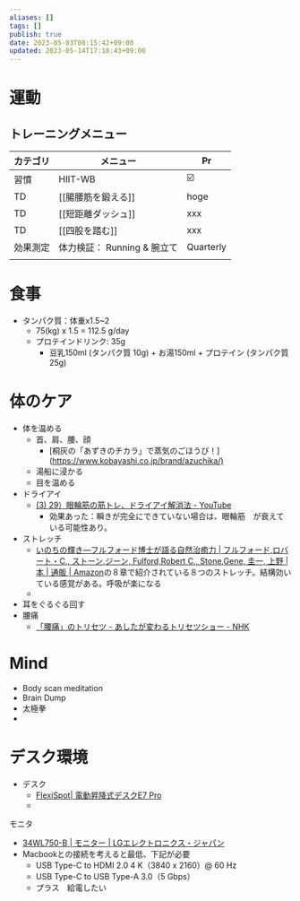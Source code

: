 ```yaml
---
aliases: []
tags: []
publish: true
date: 2023-05-03T08:15:42+09:00
updated: 2023-05-14T17:18:43+09:00
---
```



# 運動
## トレーニングメニュー
| カテゴリ | メニュー                    | Pr   |
| -------- | --------------------------- | ---- |
| 習慣     | HIIT-WB                     | ☑️   |
| TD       | [[腸腰筋を鍛える]]          | hoge |
| TD       | [[短距離ダッシュ]]          | xxx  |
| TD       | [[四股を踏む]]              | xxx  |
| 効果測定 | 体力検証： Running & 腕立て | Quarterly     |
|          |                             |      |

# 食事
- タンパク質：体重x1.5~2
	- 75(kg) x 1.5 = 112.5 g/day
	- プロテインドリンク:  35g
		- 豆乳150ml (タンパク質 10g) + お湯150ml + プロテイン (タンパク質25g)

# 体のケア
- 体を温める      
	- 首、肩、腰、顔
		- [桐灰の「あずきのチカラ」で蒸気のごほうび！](<https://www.kobayashi.co.jp/brand/azuchika/)>
	- 湯船に浸かる
	- 目を温める
- ドライアイ
	- [\(3\) 29）眼輪筋の筋トレ、ドライアイ解消法 \- YouTube](https://www.youtube.com/watch?v=zVrobK-bVoQ&list=PL8dvB_eGH_NLoEUFRHnjRFP6FODam6qfC&index=52&t=319s&ab_channel=hideoishikawa)
		- 効果あった：瞬きが完全にできていない場合は、眼輪筋　が衰えている可能性あり。
- ストレッチ
	- [いのちの輝き―フルフォード博士が語る自然治癒力 \| フルフォード,ロバート・C\., ストーン,ジーン, Fulford,Robert C\., Stone,Gene, 圭一, 上野 \|本 \| 通販 \| Amazon](https://www.amazon.co.jp/%E3%81%84%E3%81%AE%E3%81%A1%E3%81%AE%E8%BC%9D%E3%81%8D%E2%80%95%E3%83%de95%E3%83%AB%E3%83%95%E3%82%A9%E3%83%BC%E3%83%89%E5%8D%9A%E5%A3%AB%E3%81%8C%E8%AA%9E%E3%82%8B%E8%87%AA%E7%84%B6%E6%B2%BB%E7%99%92%E5%8A%9B-%E3%83%AD%E3%83%90%E3%83%BC%E3%83%88%E3%83%BBC-%E3%83%95%E3%83%AB%E3%83%95%E3%82%A9%E3%83%BC%E3%83%89/dp/4881354647)の８章で紹介されている８つのストレッチ。結構効いている感覚がある。呼吸が楽になる
	- 
- 耳をぐるぐる回す
- 腰痛
	- [「腰痛」のトリセツ \- あしたが変わるトリセツショー \- NHK](https://www.nhk.jp/p/torisetsu-show/ts/J6MX7VP885/blog/bl/pnR8azdZNB/bp/p0krrm5ln1/)

# Mind
- Body scan meditation
- Brain Dump
- 太極拳
- 
# デスク環境

- デスク
	- [FlexiSpot\| 電動昇降式デスクE7 Pro](https://www.flexispot.jp/e7-pro.html)
	- 

モニタ
- [34WL750\-B \| モニター \| LGエレクトロニクス・ジャパン](https://www.lg.com/jp/monitor/lg-34WL750-B)
- Macbookとの接続を考えると最低、下記が必要
	- USB Type-C to HDMI 2.0 4 K（3840 x 2160）@ 60 Hz
	- USB Type-C to USB Type-A 3.0（5 Gbps）
	- プラス　給電したい